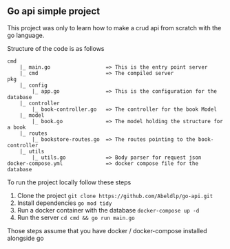 ## Go api simple project

This project was only to learn how to make a crud api from scratch with the go language.

Structure of the code is as follows

```
cmd
    |_ main.go                  => This is the entry point server
    |_ cmd                      => The compiled server
pkg
    |_ config
        |_ app.go               => This is the configuration for the database
    |_ controller
        |_ book-controller.go   => The controller for the book Model
    |_ model
        |_ book.go              => The model holding the structure for a book
    |_ routes
        |_ bookstore-routes.go  => The routes pointing to the book-controller
    |_ utils
        |_ utils.go             => Body parser for request json
docker-compose.yml              => docker compose file for the database

```

To run the project locally follow these steps

1. Clone the project `git clone https://github.com/Abeldlp/go-api.git`
2. Install dependencies `go mod tidy`
3. Run a docker container with the database `docker-compose up -d`
4. Run the server `cd cmd && go run main.go`

Those steps assume that you have docker / docker-compose installed alongside go
